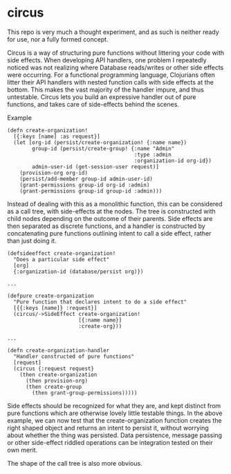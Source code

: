 # circus

This repo is very much a thought experiment, and as such is neither ready
for use, nor a fully formed concept.

Circus is a way of structuring pure functions without littering your code with
side effects. When developing API handlers, one problem I repeatedly noticed
was not realizing where Database reads/writes or other side effects were
occurring. For a functional programming language, Clojurians often litter
their API handlers with nested function calls with side effects at the bottom.
This makes the vast majority of the handler impure, and thus untestable.
Circus lets you build an expressive handler out of pure functions, and takes
care of side-effects behind the scenes.

Example
```
(defn create-organization!
  [{:keys [name] :as request}]
  (let [org-id (persist/create-organization! {:name name})
        group-id (persist/create-group! {:name "Admin"
                                         :type :admin
                                         :organization-id org-id})
        admin-user-id (get-session-user request)]
    (provision-org org-id)
    (persist/add-member group-id admin-user-id)
    (grant-permissions group-id org-id :admin)
    (grant-permissions group-id group-id :admin)))
```
Instead of dealing with this as a monolithic function, this can be considered
as a call tree, with side-effects at the nodes. The tree is constructed with
child nodes depending on the outcome of their parents. Side effects are then
separated as discrete functions, and a handler is constructed by concatenating
pure  functions outlining intent to call a side effect, rather than just doing
it.
```
(defsideeffect create-organization!
  "Does a particular side effect"
  [org]
  {:organization-id (database/persist org)})

...

(defpure create-organization
  "Pure function that declares intent to do a side effect"
  [{{:keys [name]} :request}]
  (circus/->SideEffect create-organization!
                       [{:name name}]
                       :create-org}))

...

(defn create-organization-handler
  "Handler constructed of pure functions"
  [request]
  (circus {:request request}
    (then create-organization
      (then provision-org)
      (then create-group
        (then grant-group-permissions)))))
```

Side effects should be recognized for what they are, and kept distinct from
pure functions which are otherwise lovely little testable things. In the above
example, we can now test that the create-organization function creates the
right shaped object and returns an intent to persist it, without worrying
about whether the thing was persisted. Data persistence, message passing
or other side-effect riddled operations can be integration tested on their
own merit.

The shape of the call tree is also more obvious.
